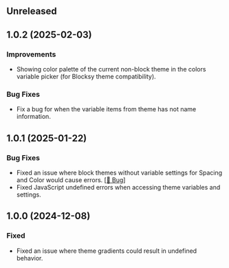 ## Unreleased

## 1.0.2 (2025-02-03)

### Improvements
- Showing color palette of the current non-block theme in the colors variable picker (for Blocksy theme compatibility).

### Bug Fixes
- Fix a bug for when the variable items from theme has not name information.


## 1.0.1 (2025-01-22)

### Bug Fixes
- Fixed an issue where block themes without variable settings for Spacing and Color would cause errors. [[🔗 Bug](https://community.blockera.ai/bugs-mdhyb8nc/post/theme-defined-spacing-does-not-fall-back-to-wordpress-defaults-Ft6gpFAjwsMoNA8)]
- Fixed JavaScript undefined errors when accessing theme variables and settings.


## 1.0.0 (2024-12-08)

### Fixed
- Fixed an issue where theme gradients could result in undefined behavior.
